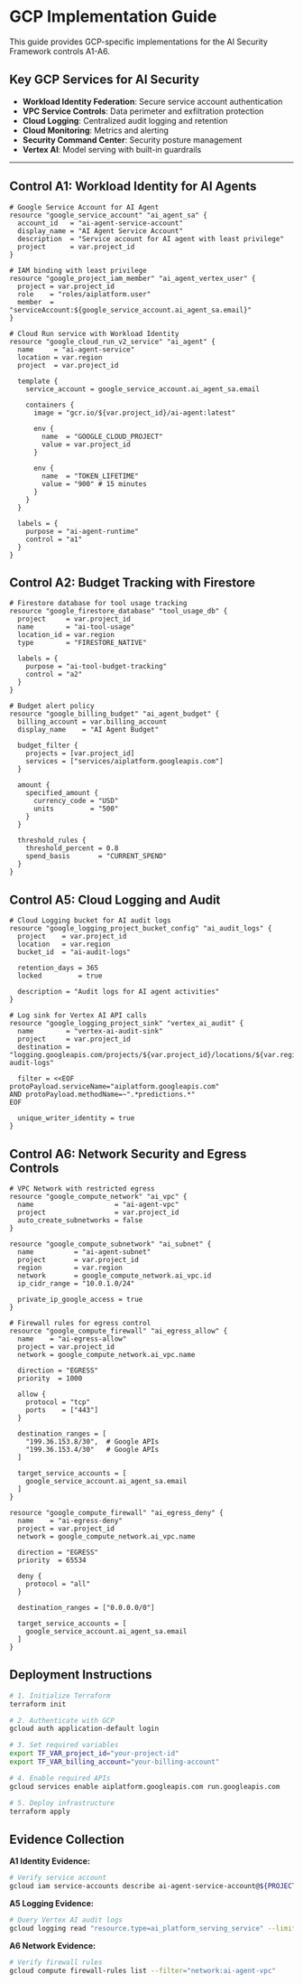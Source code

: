 # GCP Implementation Guide

This guide provides GCP-specific implementations for the AI Security Framework controls A1-A6.

## Key GCP Services for AI Security
- **Workload Identity Federation**: Secure service account authentication
- **VPC Service Controls**: Data perimeter and exfiltration protection  
- **Cloud Logging**: Centralized audit logging and retention
- **Cloud Monitoring**: Metrics and alerting
- **Security Command Center**: Security posture management
- **Vertex AI**: Model serving with built-in guardrails

---

## Control A1: Workload Identity for AI Agents

```hcl
# Google Service Account for AI Agent
resource "google_service_account" "ai_agent_sa" {
  account_id   = "ai-agent-service-account"
  display_name = "AI Agent Service Account"
  description  = "Service account for AI agent with least privilege"
  project      = var.project_id
}

# IAM binding with least privilege
resource "google_project_iam_member" "ai_agent_vertex_user" {
  project = var.project_id
  role    = "roles/aiplatform.user"
  member  = "serviceAccount:${google_service_account.ai_agent_sa.email}"
}

# Cloud Run service with Workload Identity
resource "google_cloud_run_v2_service" "ai_agent" {
  name     = "ai-agent-service"
  location = var.region
  project  = var.project_id

  template {
    service_account = google_service_account.ai_agent_sa.email
    
    containers {
      image = "gcr.io/${var.project_id}/ai-agent:latest"
      
      env {
        name  = "GOOGLE_CLOUD_PROJECT"
        value = var.project_id
      }
      
      env {
        name  = "TOKEN_LIFETIME"
        value = "900" # 15 minutes
      }
    }
  }

  labels = {
    purpose = "ai-agent-runtime"
    control = "a1"
  }
}
```

## Control A2: Budget Tracking with Firestore

```hcl
# Firestore database for tool usage tracking
resource "google_firestore_database" "tool_usage_db" {
  project     = var.project_id
  name        = "ai-tool-usage"
  location_id = var.region
  type        = "FIRESTORE_NATIVE"

  labels = {
    purpose = "ai-tool-budget-tracking"
    control = "a2"
  }
}

# Budget alert policy
resource "google_billing_budget" "ai_agent_budget" {
  billing_account = var.billing_account
  display_name    = "AI Agent Budget"

  budget_filter {
    projects = [var.project_id]
    services = ["services/aiplatform.googleapis.com"]
  }

  amount {
    specified_amount {
      currency_code = "USD"
      units         = "500"
    }
  }

  threshold_rules {
    threshold_percent = 0.8
    spend_basis       = "CURRENT_SPEND"
  }
}
```

## Control A5: Cloud Logging and Audit

```hcl
# Cloud Logging bucket for AI audit logs
resource "google_logging_project_bucket_config" "ai_audit_logs" {
  project    = var.project_id
  location   = var.region
  bucket_id  = "ai-audit-logs"
  
  retention_days = 365
  locked         = true

  description = "Audit logs for AI agent activities"
}

# Log sink for Vertex AI API calls
resource "google_logging_project_sink" "vertex_ai_audit" {
  name        = "vertex-ai-audit-sink"
  project     = var.project_id
  destination = "logging.googleapis.com/projects/${var.project_id}/locations/${var.region}/buckets/ai-audit-logs"

  filter = <<EOF
protoPayload.serviceName="aiplatform.googleapis.com"
AND protoPayload.methodName=~".*predictions.*"
EOF

  unique_writer_identity = true
}
```

## Control A6: Network Security and Egress Controls

```hcl
# VPC Network with restricted egress
resource "google_compute_network" "ai_vpc" {
  name                    = "ai-agent-vpc"
  project                 = var.project_id
  auto_create_subnetworks = false
}

resource "google_compute_subnetwork" "ai_subnet" {
  name          = "ai-agent-subnet"
  project       = var.project_id
  region        = var.region
  network       = google_compute_network.ai_vpc.id
  ip_cidr_range = "10.0.1.0/24"
  
  private_ip_google_access = true
}

# Firewall rules for egress control
resource "google_compute_firewall" "ai_egress_allow" {
  name    = "ai-egress-allow"
  project = var.project_id
  network = google_compute_network.ai_vpc.name

  direction = "EGRESS"
  priority  = 1000

  allow {
    protocol = "tcp"
    ports    = ["443"]
  }

  destination_ranges = [
    "199.36.153.8/30",  # Google APIs
    "199.36.153.4/30"   # Google APIs
  ]

  target_service_accounts = [
    google_service_account.ai_agent_sa.email
  ]
}

resource "google_compute_firewall" "ai_egress_deny" {
  name    = "ai-egress-deny"
  project = var.project_id
  network = google_compute_network.ai_vpc.name

  direction = "EGRESS"
  priority  = 65534

  deny {
    protocol = "all"
  }

  destination_ranges = ["0.0.0.0/0"]

  target_service_accounts = [
    google_service_account.ai_agent_sa.email
  ]
}
```

## Deployment Instructions

```bash
# 1. Initialize Terraform
terraform init

# 2. Authenticate with GCP
gcloud auth application-default login

# 3. Set required variables
export TF_VAR_project_id="your-project-id"
export TF_VAR_billing_account="your-billing-account"

# 4. Enable required APIs
gcloud services enable aiplatform.googleapis.com run.googleapis.com

# 5. Deploy infrastructure
terraform apply
```

## Evidence Collection

**A1 Identity Evidence:**
```bash
# Verify service account
gcloud iam service-accounts describe ai-agent-service-account@${PROJECT_ID}.iam.gserviceaccount.com
```

**A5 Logging Evidence:**
```bash
# Query Vertex AI audit logs
gcloud logging read "resource.type=ai_platform_serving_service" --limit=10
```

**A6 Network Evidence:**
```bash
# Verify firewall rules
gcloud compute firewall-rules list --filter="network:ai-agent-vpc"
```